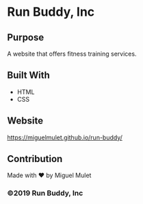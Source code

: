 # Run Buddy, Inc

## Purpose
A website that offers fitness training services. 

## Built With
* HTML
* CSS

## Website
https://miguelmulet.github.io/run-buddy/

## Contribution
Made with ❤️ by Miguel Mulet

### ©️2019 Run Buddy, Inc 
